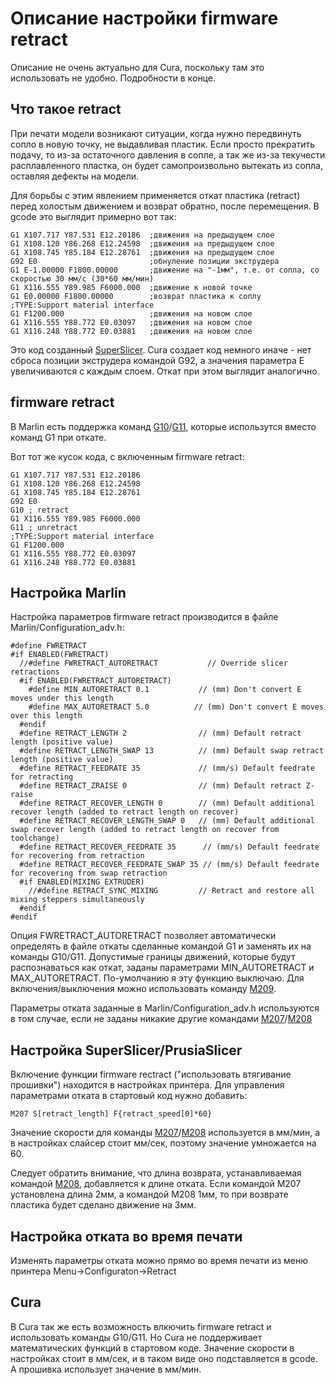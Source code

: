 # Описание настройки firmware retract

Описание не очень актуально для Cura, поскольку там это использовать не удобно. Подробности в конце.

## Что такое retract

При печати модели возникают ситуации, когда нужно передвинуть сопло в новую точку, не выдавливая пластик. Если просто прекратить подачу, то из-за остаточного давления в сопле, а так же из-за текучести расплавленного пластка, он будет самопроизвольно вытекать из сопла, оставляя дефекты на модели.

Для борьбы с этим явлением применяется откат пластика (retract) перед холостым движением и возврат обратно, после перемещения. В gcode это выглядит примерно вот так:

```
G1 X107.717 Y87.531 E12.20186  ;движения на предыдущем слое
G1 X108.120 Y86.268 E12.24598  ;движения на предыдущем слое  
G1 X108.745 Y85.184 E12.28761  ;движения на предыдущем слое
G92 E0                         ;обнуление позиции экструдера
G1 E-1.00000 F1800.00000       ;движение на "-1мм", т.е. от сопла, со скоростью 30 мм/с (30*60 мм/мин)
G1 X116.555 Y89.985 F6000.000  ;движение к новой точке
G1 E0.00000 F1800.00000        ;возврат пластика к соплу
;TYPE:Support material interface
G1 F1200.000                   ;движения на новом слое
G1 X116.555 Y88.772 E0.03097   ;движения на новом слое
G1 X116.248 Y88.772 E0.03881   ;движения на новом слое
```
Это код созданный [SuperSlicer](https://github.com/supermerill/SuperSlicer). Cura создает код немного иначе - нет сброса позиции экструдера командой G92, а значения параметра E увеличиваются с каждым слоем. Откат при этом выглядит аналогично.

## firmware retract

В Marlin есть поддержка команд [G10](https://marlinfw.org/docs/gcode/G010.html)/[G11](https://marlinfw.org/docs/gcode/G011.html), которые использутся вместо команд G1 при откате.

Вот тот же кусок кода, с включенным firmware retract:

```
G1 X107.717 Y87.531 E12.20186
G1 X108.120 Y86.268 E12.24598
G1 X108.745 Y85.184 E12.28761
G92 E0
G10 ; retract
G1 X116.555 Y89.985 F6000.000
G11 ; unretract
;TYPE:Support material interface
G1 F1200.000
G1 X116.555 Y88.772 E0.03097
G1 X116.248 Y88.772 E0.03881
```

## Настройка Marlin

Настройка параметров firmware retract производится в файле Marlin/Configuration_adv.h:

```
#define FWRETRACT
#if ENABLED(FWRETRACT)
  //#define FWRETRACT_AUTORETRACT           // Override slicer retractions
  #if ENABLED(FWRETRACT_AUTORETRACT)
    #define MIN_AUTORETRACT 0.1           // (mm) Don't convert E moves under this length
    #define MAX_AUTORETRACT 5.0          // (mm) Don't convert E moves over this length
  #endif
  #define RETRACT_LENGTH 2                // (mm) Default retract length (positive value)
  #define RETRACT_LENGTH_SWAP 13          // (mm) Default swap retract length (positive value)
  #define RETRACT_FEEDRATE 35             // (mm/s) Default feedrate for retracting
  #define RETRACT_ZRAISE 0                // (mm) Default retract Z-raise
  #define RETRACT_RECOVER_LENGTH 0        // (mm) Default additional recover length (added to retract length on recover)
  #define RETRACT_RECOVER_LENGTH_SWAP 0   // (mm) Default additional swap recover length (added to retract length on recover from toolchange)
  #define RETRACT_RECOVER_FEEDRATE 35      // (mm/s) Default feedrate for recovering from retraction
  #define RETRACT_RECOVER_FEEDRATE_SWAP 35 // (mm/s) Default feedrate for recovering from swap retraction
  #if ENABLED(MIXING_EXTRUDER)
    //#define RETRACT_SYNC_MIXING         // Retract and restore all mixing steppers simultaneously
  #endif
#endif
```

Опция FWRETRACT_AUTORETRACT позволяет автоматически определять в файле откаты сделанные командой G1 и заменять их на команды G10/G11. Допустимые границы движений, которые будут распознаваться как откат, заданы параметрами MIN_AUTORETRACT и MAX_AUTORETRACT. По-умолчанию я эту функцию выключаю. Для включения/выключения можно использовать команду [M209](https://marlinfw.org/docs/gcode/M209.html).

Параметры отката заданные в Marlin/Configuration_adv.h используются в том случае, если не заданы никакие другие командами [M207](https://marlinfw.org/docs/gcode/M207.html)/[M208](https://marlinfw.org/docs/gcode/M208.html)

## Настройка SuperSlicer/PrusiaSlicer

Включение функции firmware rectract ("использовать втягивание прошивки") находится в настройках принтера.
Для управления параметрами отката в стартовый код нужно добавить:

```
M207 S[retract_length] F{retract_speed[0]*60}
```

Значение скорости для команды [M207](https://marlinfw.org/docs/gcode/M207.html)/[M208](https://marlinfw.org/docs/gcode/M208.html) используется в мм/мин, а в настройках слайсер стоит мм/сек, поэтому значение умножается на 60.

Следует обратить внимание, что длина возврата, устанавливаемая командой [M208](https://marlinfw.org/docs/gcode/M208.html), добавляется к длине отката. Если командой M207 установлена длина 2мм, а командой M208 1мм, то при возврате пластика будет сделано движение на 3мм.

## Настройка отката во время печати

Изменять параметры отката можно прямо во время печати из меню принтера Menu->Configuraton->Retract

## Cura

В Cura так же есть возможность влкючить firmware retract и использовать команды G10/G11. Но Cura не поддерживает математических функций в стартовом коде. Значение скорости в настройках стоит в мм/сек, и в таком виде оно подставляется в gcode. А прошивка использует значение в мм/мин.
